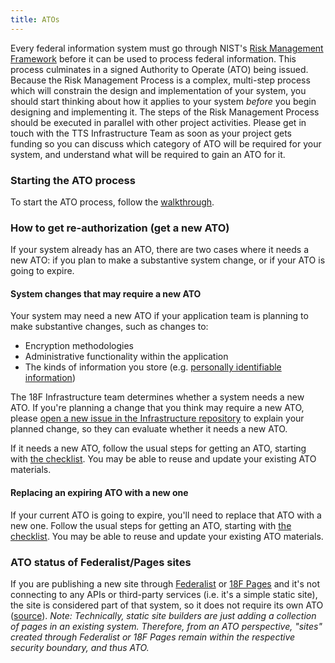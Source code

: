 ```yaml
---
title: ATOs
---
```


Every federal information system must go through NIST's [Risk Management Framework](background/) before it can be used to process federal information. This process culminates in a signed Authority to Operate (ATO) being issued. Because the Risk Management Process is a complex, multi-step process which will constrain the design and implementation of your system, you should start thinking about how it applies to your system _before_ you begin designing and implementing it. The steps of the Risk Management Process should be executed in parallel with other project activities. Please get in touch with the TTS Infrastructure Team as soon as your project gets funding so you can discuss which category of ATO will be required for your system, and understand what will be required to gain an ATO for it.

### Starting the ATO process

To start the ATO process, follow the [walkthrough](walkthrough/).

### How to get re-authorization (get a new ATO)

If your system already has an ATO, there are two cases where it needs a new ATO: if you plan to make a substantive system change, or if your ATO is going to expire.

#### System changes that may require a new ATO

Your system may need a new ATO if your application team is planning to make substantive changes, such as changes to:

* Encryption methodologies
* Administrative functionality within the application
* The kinds of information you store (e.g. [personally identifiable information](../security/pii/))

The 18F Infrastructure team determines whether a system needs a new ATO. If you're planning a change that you think may require a new ATO, please [open a new issue in the Infrastructure repository](https://github.com/18F/Infrastructure/issues/new?title=ATO+re-authorization+for+%3Cproject%3E?) to explain your planned change, so they can evaluate whether it needs a new ATO.

If it needs a new ATO, follow the usual steps for getting an ATO, starting with [the checklist](checklist/). You may be able to reuse and update your existing ATO materials.

#### Replacing an expiring ATO with a new one

If your current ATO is going to expire, you'll need to replace that ATO with a new one. Follow the usual steps for getting an ATO, starting with [the checklist](checklist/). You may be able to reuse and update your existing ATO materials.

### ATO status of Federalist/Pages sites

If you are publishing a new site through [Federalist](../infrastructure/#federalist) or [18F Pages](../infrastructure/#f-pages) and it's not connecting to any APIs or third-party services (i.e. it's a simple static site), the site is considered part of that system, so it does not require its own ATO ([source](https://github.com/18F/before-you-ship/issues/95#issuecomment-174011747)). *Note: Technically, static site builders are just adding a collection of pages in an existing system. Therefore, from an ATO perspective, "sites" created through Federalist or 18F Pages remain within the respective security boundary, and thus ATO.*

